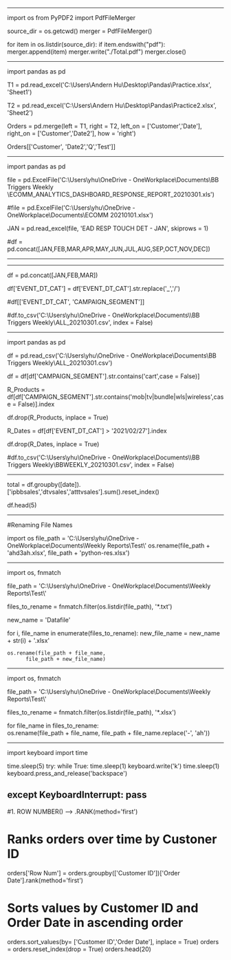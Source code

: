 ----------------------------------------------------------------------------------------------------------------------------

import os
from PyPDF2 import PdfFileMerger

source_dir = os.getcwd()
merger = PdfFileMerger()

for item in os.listdir(source_dir):
    if item.endswith("pdf"):
        merger.append(item)
merger.write("./Total.pdf")
merger.close()

-------------------------------------------------------------------------------------------------------------------------
import pandas as pd

T1 = pd.read_excel('C:\\Users\\Andern Hu\\Desktop\\Pandas\\Practice.xlsx', 'Sheet1')

T2 = pd.read_excel('C:\\Users\\Andern Hu\\Desktop\\Pandas\\Practice2.xlsx', 'Sheet2')

Orders = pd.merge(left = T1, right = T2, left_on = ['Customer','Date'], right_on = ['Customer','Date2'], how = 'right')

Orders[['Customer', 'Date2','Q','Test']]

-------------------------------------------------------------------------------------------------------------------------
import pandas as pd

file = pd.ExcelFile('C:\\Users\\yhu\\OneDrive - OneWorkplace\\Documents\\BB Triggers Weekly\
\\ECOMM_ANALYTICS_DASHBOARD_RESPONSE_REPORT_20210301.xls')

#file = pd.ExcelFile('C:\\Users\\yhu\\OneDrive - OneWorkplace\\Documents\\ECOMM 20210101.xlsx')

JAN = pd.read_excel(file, 'EAD RESP TOUCH DET - JAN', skiprows = 1)

#df = pd.concat([JAN,FEB,MAR,APR,MAY,JUN,JUL,AUG,SEP,OCT,NOV,DEC])

-----------------------------------------------------------------------------------------------------------------------






--------------------------------------------------------------------------------------------------------------------------


df = pd.concat([JAN,FEB,MAR])

df['EVENT_DT_CAT'] = df['EVENT_DT_CAT'].str.replace('_','/')

#df[['EVENT_DT_CAT', 'CAMPAIGN_SEGMENT']]

#df.to_csv('C:\\Users\\yhu\\OneDrive - OneWorkplace\\Documents\\\\BB Triggers Weekly\\ALL_20210301.csv', index = False)

---------------------------------------------------------------------------------------------------------------------------

import pandas as pd

df = pd.read_csv('C:\\Users\\yhu\\OneDrive - OneWorkplace\\Documents\\BB Triggers Weekly\\ALL_20210301.csv')

df = df[df['CAMPAIGN_SEGMENT'].str.contains('cart',case = False)]

R_Products = df[df['CAMPAIGN_SEGMENT'].str.contains('mob|tv|bundle|wls|wireless',case = False)].index

df.drop(R_Products, inplace = True)

R_Dates = df[df['EVENT_DT_CAT'] > '2021/02/27'].index

df.drop(R_Dates, inplace = True)

#df.to_csv('C:\\Users\\yhu\\OneDrive - OneWorkplace\\Documents\\\\BB Triggers Weekly\\BBWEEKLY_20210301.csv', index = False)

----------------------------------------------------------------------------------------------------------------------------

total = df.groupby([date]).['ipbbsales','dtvsales','atttvsales'].sum().reset_index()

df.head(5)

------------------------------------------------------------------------------------------------------------------------------

#Renaming File Names

import os
file_path = 'C:\\Users\\yhu\\OneDrive - OneWorkplace\\Documents\\Weekly Reports\\Test\\'
os.rename(file_path + 'ahd3ah.xlsx', 
          file_path + 'python-res.xlsx')

---------------------
import os, fnmatch

file_path = 'C:\\Users\\yhu\\OneDrive - OneWorkplace\\Documents\\Weekly Reports\\Test\\'

files_to_rename = fnmatch.filter(os.listdir(file_path), '*.txt')

new_name = 'Datafile'

for i, file_name in enumerate(files_to_rename):
    new_file_name = new_name + str(i) + '.xlsx'
    
    os.rename(file_path + file_name, 
          file_path + new_file_name)

-------------------------------
import os, fnmatch

file_path = 'C:\\Users\\yhu\\OneDrive - OneWorkplace\\Documents\\Weekly Reports\\Test\\'

files_to_rename = fnmatch.filter(os.listdir(file_path), '*.xlsx')

for file_name in files_to_rename:    
    os.rename(file_path + file_name, 
          file_path + file_name.replace('-', 'ah'))

------------------------------
import keyboard
import time

time.sleep(5)
try:
while True:
 time.sleep(1)
 keyboard.write('k')
 time.sleep(1)
 keyboard.press_and_release('backspace')
 
except KeyboardInterrupt:
pass
------------------------------------

#1. ROW NUMBER() --> .RANK(method='first')
# Ranks orders over time by Custoner ID
orders['Row Num'] = orders.groupby(['Customer ID'])['Order Date'].rank(method='first') 

# Sorts values by Customer ID and Order Date in ascending order
orders.sort_values(by= ['Customer ID','Order Date'], inplace = True)
orders = orders.reset_index(drop = True)
orders.head(20)

